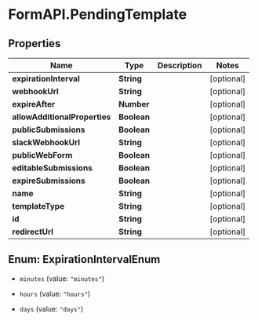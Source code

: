 # FormAPI.PendingTemplate

## Properties
Name | Type | Description | Notes
------------ | ------------- | ------------- | -------------
**expirationInterval** | **String** |  | [optional] 
**webhookUrl** | **String** |  | [optional] 
**expireAfter** | **Number** |  | [optional] 
**allowAdditionalProperties** | **Boolean** |  | [optional] 
**publicSubmissions** | **Boolean** |  | [optional] 
**slackWebhookUrl** | **String** |  | [optional] 
**publicWebForm** | **Boolean** |  | [optional] 
**editableSubmissions** | **Boolean** |  | [optional] 
**expireSubmissions** | **Boolean** |  | [optional] 
**name** | **String** |  | [optional] 
**templateType** | **String** |  | [optional] 
**id** | **String** |  | [optional] 
**redirectUrl** | **String** |  | [optional] 


<a name="ExpirationIntervalEnum"></a>
## Enum: ExpirationIntervalEnum


* `minutes` (value: `"minutes"`)

* `hours` (value: `"hours"`)

* `days` (value: `"days"`)




